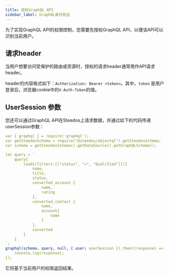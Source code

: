 ```yaml
---
title: 授权GraphQL API
sidebar_label: GraphQL身份验证
---
```


<!-- 每当用户想要访问受保护的路由或资源时，通常使用Authorization header。header的内容应如下所示：
`Authorization: Bearer <token>`
token是用户登陆后在前端设置的cookie里的`X-Auth-Token`或者是local storage中的`Meteor.loginToken` -->

为了实现GraphQL API的权限控制，您需要先授权GraphQL API，以便该API可以识别当前用户。

## 请求header

当用户想要访问受保护的路由或资源时，授权的请求header通常用作API请求header。

header的内容格式如下：`Authorization: Bearer <token>`。其中，`token`
是用户登录后，浏览器cookie中的`X-Auth-Token`的值。

## UserSession 参数

您还可以通过GraphQL API在Steedos上请求数据，并通过如下的代码传递userSession参数：

```yml
var { graphql } = require('graphql');
var getSteedosSchema = require("@steedos/objectql").getSteedosSchema;
var schema = getSteedosSchema().getDataSource().getGraphQLSchema();

let query = `
    query{
        leads(filters:[["status", "=", "Qualified"]]){
            name,
            title,
            status,
            converted_account {
                name,
                rating
            },
            converted_contact {
                name,
                account{
                    name
                }
            },
            converted
        }
    }
`;
graphql(schema, query, null, { user: userSession }).then((response) => {
    console.log(response);
});
```

它将基于当前用户的权限返回结果。
